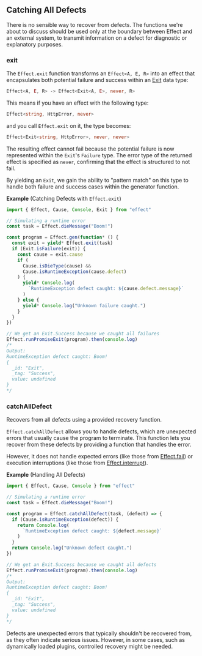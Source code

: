 ## Catching All Defects

There is no sensible way to recover from defects. The functions we're
about to discuss should be used only at the boundary between Effect and
an external system, to transmit information on a defect for diagnostic
or explanatory purposes.

### exit

The `Effect.exit` function transforms an `Effect<A, E, R>` into an effect that encapsulates both potential failure and success within an [Exit](/docs/data-types/exit/) data type:

```ts showLineNumbers=false
Effect<A, E, R> -> Effect<Exit<A, E>, never, R>
```

This means if you have an effect with the following type:

```ts showLineNumbers=false
Effect<string, HttpError, never>
```

and you call `Effect.exit` on it, the type becomes:

```ts showLineNumbers=false
Effect<Exit<string, HttpError>, never, never>
```

The resulting effect cannot fail because the potential failure is now represented within the `Exit`'s `Failure` type.
The error type of the returned effect is specified as `never`, confirming that the effect is structured to not fail.

By yielding an `Exit`, we gain the ability to "pattern match" on this type to handle both failure and success cases within the generator function.

**Example** (Catching Defects with `Effect.exit`)

```ts twoslash
import { Effect, Cause, Console, Exit } from "effect"

// Simulating a runtime error
const task = Effect.dieMessage("Boom!")

const program = Effect.gen(function* () {
  const exit = yield* Effect.exit(task)
  if (Exit.isFailure(exit)) {
    const cause = exit.cause
    if (
      Cause.isDieType(cause) &&
      Cause.isRuntimeException(cause.defect)
    ) {
      yield* Console.log(
        `RuntimeException defect caught: ${cause.defect.message}`
      )
    } else {
      yield* Console.log("Unknown failure caught.")
    }
  }
})

// We get an Exit.Success because we caught all failures
Effect.runPromiseExit(program).then(console.log)
/*
Output:
RuntimeException defect caught: Boom!
{
  _id: "Exit",
  _tag: "Success",
  value: undefined
}
*/
```

### catchAllDefect

Recovers from all defects using a provided recovery function.

`Effect.catchAllDefect` allows you to handle defects, which are unexpected errors
that usually cause the program to terminate. This function lets you recover
from these defects by providing a function that handles the error.

However, it does not handle expected errors (like those from [Effect.fail](/docs/getting-started/creating-effects/#fail)) or
execution interruptions (like those from [Effect.interrupt](/docs/concurrency/basic-concurrency/#interrupt)).

**Example** (Handling All Defects)

```ts twoslash
import { Effect, Cause, Console } from "effect"

// Simulating a runtime error
const task = Effect.dieMessage("Boom!")

const program = Effect.catchAllDefect(task, (defect) => {
  if (Cause.isRuntimeException(defect)) {
    return Console.log(
      `RuntimeException defect caught: ${defect.message}`
    )
  }
  return Console.log("Unknown defect caught.")
})

// We get an Exit.Success because we caught all defects
Effect.runPromiseExit(program).then(console.log)
/*
Output:
RuntimeException defect caught: Boom!
{
  _id: "Exit",
  _tag: "Success",
  value: undefined
}
*/
```

<Aside type="tip" title="When to Recover from Defects">
  Defects are unexpected errors that typically shouldn't be recovered
  from, as they often indicate serious issues. However, in some cases,
  such as dynamically loaded plugins, controlled recovery might be needed.
</Aside>
